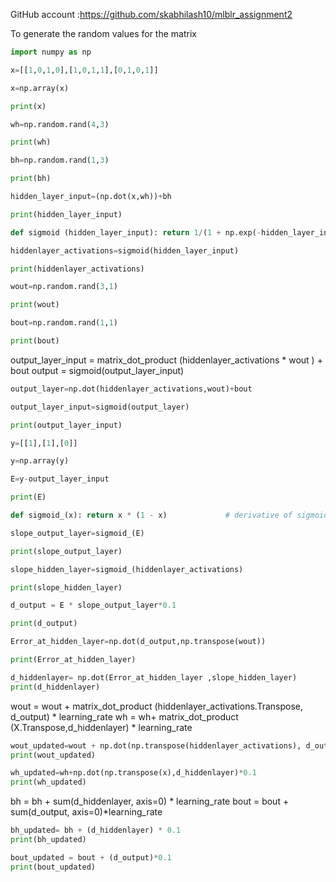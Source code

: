 

GitHub account :https://github.com/skabhilash10/mlblr_assignment2

To generate the random values for the matrix

```python
import numpy as np 

```

```python
x=[[1,0,1,0],[1,0,1,1],[0,1,0,1]]
```

```python
x=np.array(x)
```

```python
print(x)
```

```python
wh=np.random.rand(4,3)
```

```python
print(wh)
```

```python
bh=np.random.rand(1,3)
```

```python
print(bh)
```

```python
hidden_layer_input=(np.dot(x,wh))+bh
```

```python
print(hidden_layer_input)
```

```python
def sigmoid (hidden_layer_input): return 1/(1 + np.exp(-hidden_layer_input))  
```

```python
hiddenlayer_activations=sigmoid(hidden_layer_input)
```

```python
print(hiddenlayer_activations)
```

```python
wout=np.random.rand(3,1)
```

```python
print(wout)
```

```python
bout=np.random.rand(1,1)
```

```python
print(bout)
```

output_layer_input = matrix_dot_product (hiddenlayer_activations * wout ) + bout
output = sigmoid(output_layer_input)

```python
output_layer=np.dot(hiddenlayer_activations,wout)+bout
```

```python
output_layer_input=sigmoid(output_layer)
```

```python
print(output_layer_input)
```

```python
y=[[1],[1],[0]]
```

```python
y=np.array(y)
```

```python
E=y-output_layer_input
```

```python
print(E)
```

```python
def sigmoid_(x): return x * (1 - x)             # derivative of sigmoid

```

```python
slope_output_layer=sigmoid_(E)
```

```python
print(slope_output_layer)
```

```python
slope_hidden_layer=sigmoid_(hiddenlayer_activations)
```

```python
print(slope_hidden_layer)
```

```python
d_output = E * slope_output_layer*0.1
```

```python
print(d_output)
```

```python
Error_at_hidden_layer=np.dot(d_output,np.transpose(wout))
```

```python
print(Error_at_hidden_layer)
```

```python
d_hiddenlayer= np.dot(Error_at_hidden_layer ,slope_hidden_layer)
print(d_hiddenlayer)

```

wout = wout + matrix_dot_product (hiddenlayer_activations.Transpose, d_output) *
learning_rate
wh = wh+ matrix_dot_product (X.Transpose,d_hiddenlayer) *
learning_rate

```python
wout_updated=wout + np.dot(np.transpose(hiddenlayer_activations), d_output) * 0.1
print(wout_updated)
```

```python
wh_updated=wh+np.dot(np.transpose(x),d_hiddenlayer)*0.1
print(wh_updated)
```

bh = bh + sum(d_hiddenlayer, axis=0) * learning_rate
bout = bout + sum(d_output,
axis=0)*learning_rate

```python
bh_updated= bh + (d_hiddenlayer) * 0.1
print(bh_updated)
```

```python
bout_updated = bout + (d_output)*0.1
print(bout_updated)
```
